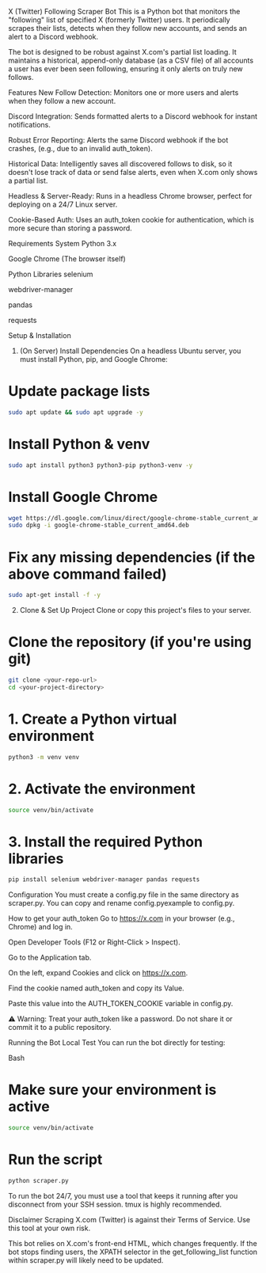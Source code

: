 X (Twitter) Following Scraper Bot
This is a Python bot that monitors the "following" list of specified X (formerly Twitter) users. It periodically scrapes their lists, detects when they follow new accounts, and sends an alert to a Discord webhook.

The bot is designed to be robust against X.com's partial list loading. It maintains a historical, append-only database (as a CSV file) of all accounts a user has ever been seen following, ensuring it only alerts on truly new follows.

Features
New Follow Detection: Monitors one or more users and alerts when they follow a new account.

Discord Integration: Sends formatted alerts to a Discord webhook for instant notifications.

Robust Error Reporting: Alerts the same Discord webhook if the bot crashes, (e.g., due to an invalid auth_token).

Historical Data: Intelligently saves all discovered follows to disk, so it doesn't lose track of data or send false alerts, even when X.com only shows a partial list.

Headless & Server-Ready: Runs in a headless Chrome browser, perfect for deploying on a 24/7 Linux server.

Cookie-Based Auth: Uses an auth_token cookie for authentication, which is more secure than storing a password.

Requirements
System
Python 3.x

Google Chrome (The browser itself)

Python Libraries
selenium

webdriver-manager

pandas

requests

Setup & Installation

1. (On Server) Install Dependencies
   On a headless Ubuntu server, you must install Python, pip, and Google Chrome:

# Update package lists

```bash
sudo apt update && sudo apt upgrade -y
```

# Install Python & venv

```bash
sudo apt install python3 python3-pip python3-venv -y
```

# Install Google Chrome

```bash
wget https://dl.google.com/linux/direct/google-chrome-stable_current_amd64.deb
sudo dpkg -i google-chrome-stable_current_amd64.deb
```

# Fix any missing dependencies (if the above command failed)

```bash
sudo apt-get install -f -y
```

2. Clone & Set Up Project
   Clone or copy this project's files to your server.

# Clone the repository (if you're using git)

```bash
git clone <your-repo-url>
cd <your-project-directory>
```

# 1. Create a Python virtual environment

```bash
python3 -m venv venv
```

# 2. Activate the environment

```bash
source venv/bin/activate
```

# 3. Install the required Python libraries

```bash
pip install selenium webdriver-manager pandas requests
```

Configuration
You must create a config.py file in the same directory as scraper.py.
You can copy and rename config.pyexample to config.py.

How to get your auth_token
Go to https://x.com in your browser (e.g., Chrome) and log in.

Open Developer Tools (F12 or Right-Click > Inspect).

Go to the Application tab.

On the left, expand Cookies and click on https://x.com.

Find the cookie named auth_token and copy its Value.

Paste this value into the AUTH_TOKEN_COOKIE variable in config.py.

⚠️ Warning: Treat your auth_token like a password. Do not share it or commit it to a public repository.

Running the Bot
Local Test
You can run the bot directly for testing:

Bash

# Make sure your environment is active

```bash
source venv/bin/activate
```

# Run the script

```bash
python scraper.py
```

To run the bot 24/7, you must use a tool that keeps it running after you disconnect from your SSH session. tmux is highly recommended.

Disclaimer
Scraping X.com (Twitter) is against their Terms of Service. Use this tool at your own risk.

This bot relies on X.com's front-end HTML, which changes frequently. If the bot stops finding users, the XPATH selector in the get_following_list function within scraper.py will likely need to be updated.
